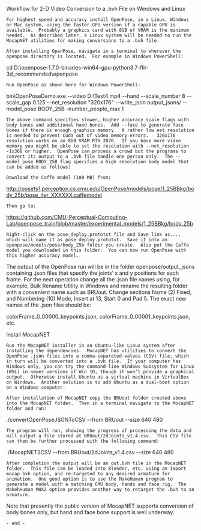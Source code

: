 Workflow for 2-D Video Conversion to a .bvh File on Windows and Linux

	For highest speed and accuracy install OpenPose, in a Linux, Windows or Mac system, using the faster GPU version if a capable GPU is available.  Probably a graphics card with 8GB of VRAM is the minimum needed.  As described later, a Linux system will be needed to run the MocapNET utilities for making conversions to a .bvh file.

	After installing OpenPose, navigate in a terminal to wherever the openpose directory is located.  For example in Windows PowerShell:

cd D:\openpose-1.7.0-binaries-win64-gpu-python3.7-flir-3d_recommended\openpose

	Run OpenPose as shown here for Windows PowerShell:

bin\OpenPoseDemo.exe --video D:\Test4.mp4 --hand --scale_number 8 --scale_gap 0.125  --net_resolution "320x176" --write_json output_jsons/ --model_pose BODY_25B  -number_people_max 1

	The above command specifies slower, higher accuracy scale flags with body bones and additional hand bones.  Add --face to generate face bones if there is enough graphics memory.  A rather low net resolution is needed to prevent Cuda out of video memory errors.   320x176 resolution works on an 8GB VRAM RTX 2070.  If you have more video memory you might be able to set the resolution with --net_resolution -1x368 or higher.  OpenPose can process a crowd but the programs to convert its output to a .bvh file handle one person only.  The --model_pose BODY_25B flag specifies a high resolution body model that can be added as follows:

	Download the Caffe model (100 MB) from:

http://posefs1.perception.cs.cmu.edu/OpenPose/models/pose/1_25BBkg/body_25b/pose_iter_XXXXXX.caffemodel

	Then go to:

https://github.com/CMU-Perceptual-Computing-Lab/openpose_train/blob/master/experimental_models/1_25BBkg/body_25b

	Right-click on the pose_deploy.prototxt file and Save link as..., which will name it as pose_deploy.prototxt.  Save it into an openpose/models/pose/body_25b folder you create.  Also put the Caffe model you downloaded in this folder.  You can now run OpenPose with this higher accuracy model.

The output of the OpenPose run will be in the folder openpose/output_jsons containing .json files that specify the joints’ x and y positions for each frame.  For the next operation change all the .json file names using, for example, Bulk Rename Utility in Windows and rename the resulting folder with a convenient name such as BRUout.  Change sections Name (2) Fixed, and Numbering (10) Mode, Insert at 13, Start 0 and Pad 5.  The exact new names of the .json files should be:

colorFrame_0_00000_keypoints.json, colorFrame_0_00001_keypoints.json, etc.

	
Install MocapNET

	Run the MocapNET installer in an Ubuntu-like Linux system after installing the dependencies.  MocapNET has utilities to convert the OpenPose .json files into a comma-separated-values (CSV) file, which in turn will be converted into a .bvh file.  If your computer has Windows only, you can try the command-line Windows Subsystem for Linux (WSL) in newer versions of Win 10, though it won’t provide a graphical output.  Otherwise install Ubuntu as a virtual machine in VirtualBox on Windows.  Another solution is to add Ubuntu as a dual-boot option on a Windows computer.

	After installation of MocapNET copy the BRUout folder created above into the MocapNET folder.  Then in a terminal navigate to the MocapNET folder and run:

./convertOpenPoseJSONToCSV --from BRUout  --size 640 480

	The program will run, showing the progress of processing the data and will output a file stored at BRUout/2dJoints_v1.4.csv.  This CSV file can then be further processed with the following command:

./MocapNET2CSV --from BRUout/2dJoints_v1.4.csv  --size 640 480

	After completion the output will be an out.bvh file in the MocapNET folder.  This file can be loaded into Blender, etc. using an import mocap bvh option, and re-targeted to any desired armature for animation.  One good option is to use the MakeHuman program to generate a model with a matching CMU body, hands and face rig.  The MakehHuman MHX2 option provides another way to retarget the .bvh to an armature.

Note that presently the public version of MocapNET supports conversion of body bones only, but hand and face bone support is well underway.

	- end -



